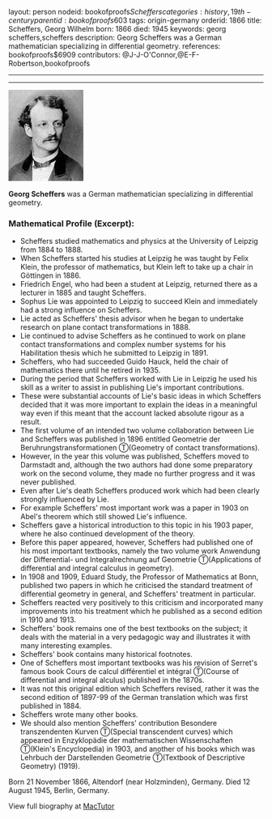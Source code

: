 layout: person
nodeid: bookofproofs$Scheffers
categories: history,19th-century
parentid: bookofproofs$603
tags: origin-germany
orderid: 1866
title: Scheffers, Georg Wilhelm
born: 1866
died: 1945
keywords: georg scheffers,scheffers
description: Georg Scheffers was a German mathematician specializing in differential geometry.
references: bookofproofs$6909
contributors: @J-J-O'Connor,@E-F-Robertson,bookofproofs

---



---

![Scheffers.jpg](https://github.com/bookofproofs/bookofproofs.github.io/blob/main/_sources/_assets/images/portraits/Scheffers.jpg?raw=true)

**Georg Scheffers** was a German mathematician specializing in differential geometry.

### Mathematical Profile (Excerpt):
* Scheffers studied mathematics and physics at the University of Leipzig from 1884 to 1888.
* When Scheffers started his studies at Leipzig he was taught by Felix Klein, the professor of mathematics, but Klein left to take up a chair in Göttingen in 1886.
* Friedrich Engel, who had been a student at Leipzig, returned there as a lecturer in 1885 and taught Scheffers.
* Sophus Lie was appointed to Leipzig to succeed Klein and immediately had a strong influence on Scheffers.
* Lie acted as Scheffers' thesis advisor when he began to undertake research on plane contact transformations in 1888.
* Lie continued to advise Scheffers as he continued to work on plane contact transformations and complex number systems for his Habilitation thesis which he submitted to Leipzig in 1891.
* Scheffers, who had succeeded Guido Hauck, held the chair of mathematics there until he retired in 1935.
* During the period that Scheffers worked with Lie in Leipzig he used his skill as a writer to assist in publishing Lie's important contributions.
* These were substantial accounts of Lie's basic ideas in which Scheffers decided that it was more important to explain the ideas in a meaningful way even if this meant that the account lacked absolute rigour as a result.
* The first volume of an intended two volume collaboration between Lie and Scheffers was published in 1896 entitled Geometrie der Beruhrungstransformationen Ⓣ(Geometry of contact transformations).
* However, in the year this volume was published, Scheffers moved to Darmstadt and, although the two authors had done some preparatory work on the second volume, they made no further progress and it was never published.
* Even after Lie's death Scheffers produced work which had been clearly strongly influenced by Lie.
* For example Scheffers' most important work was a paper in 1903 on Abel's theorem which still showed Lie's influence.
* Scheffers gave a historical introduction to this topic in his 1903 paper, where he also continued development of the theory.
* Before this paper appeared, however, Scheffers had published one of his most important textbooks, namely the two volume work Anwendung der Differential- und Integralrechnung auf Geometrie Ⓣ(Applications of differential and integral calculus in geometry).
* In 1908 and 1909, Eduard Study, the Professor of Mathematics at Bonn, published two papers in which he criticised the standard treatment of differential geometry in general, and Scheffers' treatment in particular.
* Scheffers reacted very positively to this criticism and incorporated many improvements into his treatment which he published as a second edition in 1910 and 1913.
* Scheffers' book remains one of the best textbooks on the subject; it deals with the material in a very pedagogic way and illustrates it with many interesting examples.
* Scheffers' book contains many historical footnotes.
* One of Scheffers most important textbooks was his revision of Serret's famous book Cours de calcul différentiel et intégral Ⓣ(Course of differential and integral alculus) published in the 1870s.
* It was not this original edition which Scheffers revised, rather it was the second edition of 1897-99 of the German translation which was first published in 1884.
* Scheffers wrote many other books.
* We should also mention Scheffers' contribution Besondere transzendenten Kurven Ⓣ(Special transcendent curves) which appeared in Enzyklopädie der mathematischen Wissenschaften Ⓣ(Klein's Encyclopedia) in 1903, and another of his books which was Lehrbuch der Darstellenden Geometrie Ⓣ(Textbook of Descriptive Geometry) (1919).

Born 21 November 1866, Altendorf (near Holzminden), Germany. Died 12 August 1945, Berlin, Germany.

View full biography at [MacTutor](https://mathshistory.st-andrews.ac.uk/Biographies/Scheffers/)
